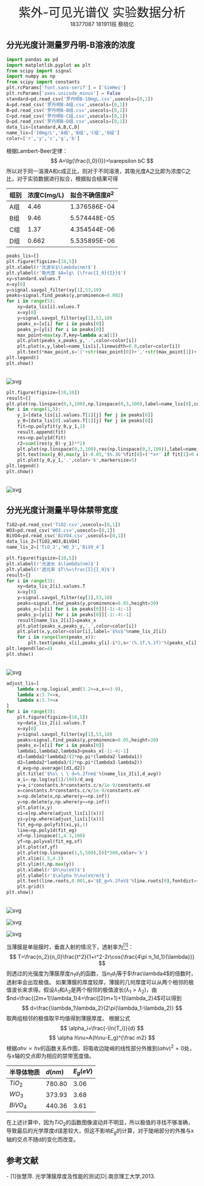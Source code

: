 <div align='center' ><font size=6>紫外-可见光谱仪 实验数据分析</font></div>

<center>18377087 181911班 蔡晓亿</center>

## 分光光度计测量罗丹明-B溶液的浓度


```python
import pandas as pd
import matplotlib.pyplot as plt
from scipy import signal
import numpy as np
from scipy import constants
plt.rcParams['font.sans-serif'] = ['SimHei']
plt.rcParams['axes.unicode_minus'] = False
standard=pd.read_csv('罗丹明B-10mgL.csv',usecols=[0,1])
A=pd.read_csv('罗丹明B-A组.csv',usecols=[0,1])
B=pd.read_csv('罗丹明B-B组.csv',usecols=[0,1])
C=pd.read_csv('罗丹明B-C组.csv',usecols=[0,1])
D=pd.read_csv('罗丹明B-D组.csv',usecols=[0,1])
data_lis=[standard,A,B,C,D]
name_lis=['10mg/L','A组','B组','C组','D组']
color=['r','y','c','g','b']
```

根据Lambert-Beer定律：
$$
A=\lg{\frac{I_0}{I}}=\varepsilon bC
$$
所以对于同一溶液A和c成正比，则对于不同溶液，其吸光度A之比即为浓度C之比，对于实验数据进行拟合，根据拟合结果可得 

|组别|浓度C(mg/L)|拟合不确信度$R^2$|
|:-|:-|:-|
|A组|4.46|1.376586E-04|
|B组|9.46|5.574448E-05|
|C组|1.37|4.354544E-06|
|D组|0.662|5.535895E-06|


```python
peaks_lis=[]
plt.figure(figsize=[10,5])
plt.xlabel(r'光波长$\lambda(nm)$')
plt.ylabel(r'吸光度 $A=lg\ {\frac{I_0}{I}}$')
xy=standard.values.T
x=xy[0]
y=signal.savgol_filter(xy[1],53,10)
peaks=signal.find_peaks(y,prominence=0.002)
for i in range(5):
    xy=data_lis[i].values.T
    x=xy[0]
    y=signal.savgol_filter(xy[1],53,10)
    peaks_x=[x[i] for i in peaks[0]]
    peaks_y=[y[i] for i in peaks[0]]
    max_point=max(xy.T,key=lambda a:a[1])
    plt.plot(peaks_x,peaks_y,'.',color=color[i])
    plt.plot(x,y,label=name_lis[i],linewidth=0.8,color=color[i])
    plt.text(*max_point,s='('+str(max_point[0])+','+str(max_point[1])+')')
plt.legend()
plt.show()
```


​    
![svg](Fenguang_files/Fenguang_4_0.svg)
​    



```python
plt.figure(figsize=[10,10])
result=[]
plt.plot(np.linspace(0,3,100),np.linspace(0,3,100),label=name_lis[0],color=color[0])
for i in range(1,5):
    y_1=[data_lis[i].values.T[1][j] for j in peaks[0]]
    y_0=[data_lis[0].values.T[1][j] for j in peaks[0]]
    fit=np.polyfit(y_0,y_1,1)
    result.append(fit)
    res=np.poly1d(fit)
    r2=sum((res(y_0)-y_1)**2)
    plt.plot(np.linspace(0,3,100),res(np.linspace(0,3,100)),label=name_lis[i]+' '*5+'$R^2='+'%E'%r2+'$',color=color[i])
    plt.text(max(y_0),max(y_1)-0.05,'$%.3G'%fit[0]+('*x+' if fit[1]>0 else '*x')+'%.3G'%fit[1]+'$')
    plt.plot(y_0,y_1,'.',color='k',markersize=5)
plt.legend()
plt.show()
```


​    
![svg](Fenguang_files/Fenguang_5_0.svg)
​    


## 分光光度计测量半导体禁带宽度


```python
TiO2=pd.read_csv('TiO2.csv',usecols=[0,1])
WO3=pd.read_csv('WO3.csv',usecols=[0,1])
BiVO4=pd.read_csv('BiVO4.csv',usecols=[0,1])
data_lis_2=[TiO2,WO3,BiVO4]
name_lis_2=['TiO_2','WO_3','BiVO_4']
```


```python
plt.figure(figsize=[10,5])
plt.xlabel(r'光波长 $\lambda(nm)$')
plt.ylabel(r'透光率 $T\%=\frac{I}{I_0}$')
result={}
for i in range(3):
    xy=data_lis_2[i].values.T
    x=xy[0]
    y=signal.savgol_filter(xy[1],53,10)
    peaks=signal.find_peaks(y,prominence=0.05,height=30)
    peaks_x=[x[i] for i in peaks[0]][-1:-4:-1]
    peaks_y=[y[i] for i in peaks[0]][-1:-4:-1]
    result[name_lis_2[i]]=peaks_x
    plt.plot(peaks_x,peaks_y,'.',color=color[i])
    plt.plot(x,y,color=color[i],label='$%s$'%name_lis_2[i])
    for i in range(len(peaks_x)):
        plt.text(peaks_x[i],peaks_y[i]-i*2,s='(%.1f,%.1f)'%(peaks_x[i],peaks_y[i]))
plt.legend(loc=4)
plt.show()
```


​    
![svg](Fenguang_files/Fenguang_8_0.svg)
​    



```python
adjust_lis=[
    lambda x:np.logical_and(3.2<=x,x<=3.9),
    lambda x:3.7<=x,
    lambda x:3.7<=x
]
for i in range(3):
    plt.figure(figsize=[10,5])
    xy=data_lis_2[i].values.T
    x=xy[0]
    y=signal.savgol_filter(xy[1],53,10)
    peaks=signal.find_peaks(y,prominence=0.05,height=30)
    peaks_x=[x[i] for i in peaks[0]]
    lambda1,lambda2,lambda3=peaks_x[-1:-4:-1]
    d1=lambda1*lambda2/(2*np.pi*(lambda2-lambda1))
    d2=lambda2*lambda3/(2*np.pi*(lambda3-lambda2))
    d_avg=np.average([d1,d2])
    plt.title('$%s\ \ \ d=%.2fnm$'%(name_lis_2[i],d_avg))
    a_i=-np.log(xy[1]/100)/d_avg
    y=a_i*constants.h*constants.c/x/1e-9/constants.eV
    x=constants.h*constants.c/x/1e-9/constants.eV
    x=np.delete(x,np.where(y==np.inf))
    y=np.delete(y,np.where(y==np.inf))
    plt.plot(x,y)
    xi=x[np.where(adjust_lis[i](x))]
    yi=y[np.where(adjust_lis[i](x))]
    fit_eg=np.polyfit(xi,yi,1)
    line=np.poly1d(fit_eg)
    xf=np.linspace(1,4.3,100)
    yf=np.polyval(fit_eg,xf)
    plt.plot(xf,yf)
    plt.plot(np.linspace(1,5,500),[0]*500,color='k')
    plt.xlim(1.5,4.2)
    plt.ylim(0,np.max(y))
    plt.xlabel(r'$h\nu(eV)$')
    plt.ylabel(r'$\alpha h\nu(eV/m)$')
    plt.text(line.roots,0.001,s='$E_g=%.2feV$'%line.roots[0],fontdict={'size':15})
    plt.grid()
plt.show()
```


​    
![svg](Fenguang_files/Fenguang_9_0.svg)
​    




![svg](Fenguang_files/Fenguang_9_1.svg)
    




![svg](Fenguang_files/Fenguang_9_2.svg)
    


当薄膜是单层膜时，垂直入射的情况下，透射率为[<sup>[1]</sup>](#refer-anchor-1)：
$$
T=\frac{n_2}{n_0}\frac{t^2}{1+r^2-2r\cos{\frac{4\pi n_1d_1}{\lambda}}}
$$
则透过的光强度为薄膜厚度$n_1d_1$的函数，当$n_1d_1$等于$\frac\lambda4$的倍数时，透射率会出现极值。
如果薄膜的厚度较厚，薄膜的几何厚度可以从两个相邻的极值波长来求得。假设$\lambda_1$和$\lambda_2$是两个相邻的极值波长$(\lambda_1>\lambda_2)$，由$nd=\frac{(2m+1)\lambda_1}4=\frac{[2(m+1)+1]\lambda_2}4$可以得到
$$
d=\frac{\lambda_1\lambda_2}{2\pi(\lambda_1-\lambda_2)}
$$
取两组相邻的极值取平均值得到薄膜厚度。
根据公式
$$
\alpha_i=\frac{-\ln{T_i}}{d}
$$
$$
\alpha h\nu=A(h\nu-E_g)^{\frac m2}
$$
根据$\alpha h \nu\varpropto h\nu$的函数关系作图，将吸收边陡峭的线性部分外推到$(\alpha h \nu)^2=0$处，与x轴的交点即为相应的禁带宽度值。

|半导体物质|$d(nm)$|$E_g(eV)$|
|:----|:---|:---|
|$TiO_2$|780.80|3.06|
|$WO_3$|373.93|3.68|
|$BiVO_4$|440.36|3.61|

在上述计算中，因为$TiO_2$的函数图像波动并不明显，所以极值的寻找不够准确，导致最后的光学厚度d误差较大，但这不影响$E_g$的计算，对于陡峭部分的外推与x轴的交点不随d的变化而改变。

## 参考文献

<div id="refer-anchor-1"></div>- [1]张慧萍. 光学薄膜厚度及性能的测试[D].南京理工大学,2013.

